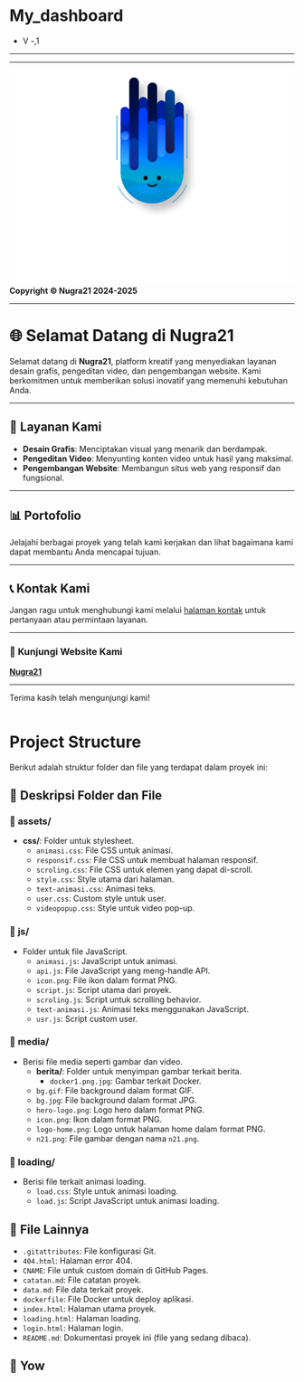 # My_dashboard
 - V -,1

---
---

![Copyright Logo](assets\media\n21.png)  
**Copyright © Nugra21 2024-2025**

---

# 🌐 **Selamat Datang di Nugra21**

Selamat datang di **Nugra21**, platform kreatif yang menyediakan layanan desain grafis, pengeditan video, dan pengembangan website. Kami berkomitmen untuk memberikan solusi inovatif yang memenuhi kebutuhan Anda.

---

## 💼 **Layanan Kami**
- **Desain Grafis**: Menciptakan visual yang menarik dan berdampak.
- **Pengeditan Video**: Menyunting konten video untuk hasil yang maksimal.
- **Pengembangan Website**: Membangun situs web yang responsif dan fungsional.

---

## 📊 **Portofolio**
Jelajahi berbagai proyek yang telah kami kerjakan dan lihat bagaimana kami dapat membantu Anda mencapai tujuan.

---

## 📞 **Kontak Kami**
Jangan ragu untuk menghubungi kami melalui [halaman kontak](https://nugra.online/contact) untuk pertanyaan atau permintaan layanan.

---

### 🔗 **Kunjungi Website Kami**
[**Nugra21**](https://nugra.online)

---

Terima kasih telah mengunjungi kami!

```
```
# Project Structure

Berikut adalah struktur folder dan file yang terdapat dalam proyek ini:

## 📄 Deskripsi Folder dan File

### 📁 **assets/**
- **css/**: Folder untuk stylesheet.
  - `animasi.css`: File CSS untuk animasi.
  - `responsif.css`: File CSS untuk membuat halaman responsif.
  - `scroling.css`: File CSS untuk elemen yang dapat di-scroll.
  - `style.css`: Style utama dari halaman.
  - `text-animasi.css`: Animasi teks.
  - `user.css`: Custom style untuk user.
  - `videopopup.css`: Style untuk video pop-up.

### 📁 **js/**
- Folder untuk file JavaScript.
  - `animasi.js`: JavaScript untuk animasi.
  - `api.js`: File JavaScript yang meng-handle API.
  - `icon.png`: File ikon dalam format PNG.
  - `script.js`: Script utama dari proyek.
  - `scroling.js`: Script untuk scrolling behavior.
  - `text-animasi.js`: Animasi teks menggunakan JavaScript.
  - `usr.js`: Script custom user.

### 📁 **media/**
- Berisi file media seperti gambar dan video.
  - **berita/**: Folder untuk menyimpan gambar terkait berita.
    - `docker1.png.jpg`: Gambar terkait Docker.
  - `bg.gif`: File background dalam format GIF.
  - `bg.jpg`: File background dalam format JPG.
  - `hero-logo.png`: Logo hero dalam format PNG.
  - `icon.png`: Ikon dalam format PNG.
  - `logo-home.png`: Logo untuk halaman home dalam format PNG.
  - `n21.png`: File gambar dengan nama `n21.png`.

### 📁 **loading/**
- Berisi file terkait animasi loading.
  - `load.css`: Style untuk animasi loading.
  - `load.js`: Script JavaScript untuk animasi loading.

## 📑 File Lainnya
- `.gitattributes`: File konfigurasi Git.
- `404.html`: Halaman error 404.
- `CNAME`: File untuk custom domain di GitHub Pages.
- `catatan.md`: File catatan proyek.
- `data.md`: File data terkait proyek.
- `dockerfile`: File Docker untuk deploy aplikasi.
- `index.html`: Halaman utama proyek.
- `loading.html`: Halaman loading.
- `login.html`: Halaman login.
- `README.md`: Dokumentasi proyek ini (file yang sedang dibaca).

## 🎉 Yow
